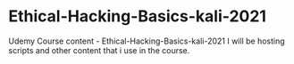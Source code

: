 # Ethical-Hacking-Basics-kali-2021
Udemy Course content - Ethical-Hacking-Basics-kali-2021
I will be hosting scripts and other content that i use in the course.
